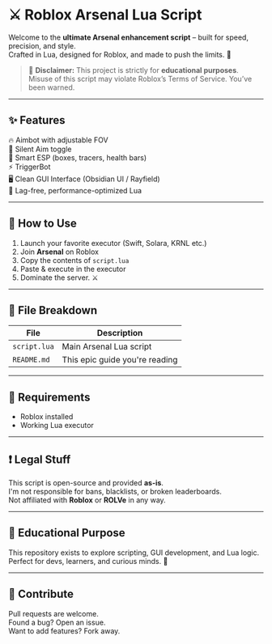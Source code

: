 # ⚔️ Roblox Arsenal Lua Script

Welcome to the **ultimate Arsenal enhancement script** – built for speed, precision, and style.  
Crafted in Lua, designed for Roblox, and made to push the limits. 🚀

> 🛑 **Disclaimer:** This project is strictly for **educational purposes**. Misuse of this script may violate Roblox’s Terms of Service. You’ve been warned.

---

## ✨ Features

🔥 Aimbot with adjustable FOV  
🎯 Silent Aim toggle  
🧠 Smart ESP (boxes, tracers, health bars)  
⚡ TriggerBot  
🖥️ Clean GUI Interface (Obsidian UI / Rayfield)  
🚀 Lag-free, performance-optimized Lua

---

## 🚀 How to Use

1. Launch your favorite executor (Swift, Solara, KRNL etc.)
2. Join **Arsenal** on Roblox
3. Copy the contents of `script.lua`
4. Paste & execute in the executor
5. Dominate the server. ⚔️

---

## 📁 File Breakdown

| File        | Description                        |
|-------------|------------------------------------|
| `script.lua` | Main Arsenal Lua script           |
| `README.md` | This epic guide you're reading     |

---

## 🧰 Requirements

- Roblox installed  
- Working Lua executor  

---

## ❗ Legal Stuff

This script is open-source and provided **as-is**.  
I'm not responsible for bans, blacklists, or broken leaderboards.  
Not affiliated with **Roblox** or **ROLVe** in any way.

---

## 🧠 Educational Purpose

This repository exists to explore scripting, GUI development, and Lua logic.  
Perfect for devs, learners, and curious minds. 🧪

---

## 🤝 Contribute

Pull requests are welcome.  
Found a bug? Open an issue.  
Want to add features? Fork away.
